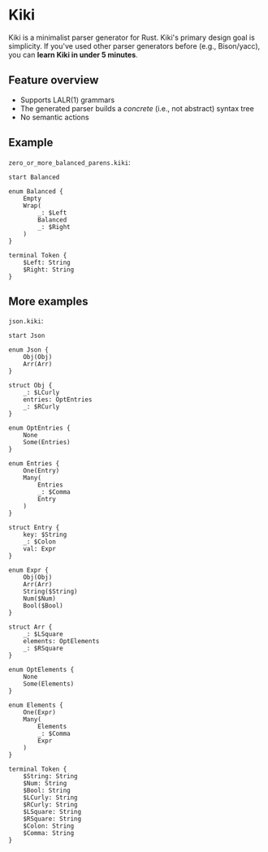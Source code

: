 # Kiki

Kiki is a minimalist parser generator for Rust.
Kiki's primary design goal is simplicity.
If you've used other parser generators before (e.g., Bison/yacc),
you can **learn Kiki in under 5 minutes**.

## Feature overview

- Supports LALR(1) grammars
- The generated parser builds a _concrete_ (i.e., not abstract) syntax tree
- No semantic actions

## Example

`zero_or_more_balanced_parens.kiki`:

```kiki
start Balanced

enum Balanced {
    Empty
    Wrap(
        _: $Left
        Balanced
        _: $Right
    )
}

terminal Token {
    $Left: String
    $Right: String
}
```

## More examples

`json.kiki`:

```kiki
start Json

enum Json {
    Obj(Obj)
    Arr(Arr)
}

struct Obj {
    _: $LCurly
    entries: OptEntries
    _: $RCurly
}

enum OptEntries {
    None
    Some(Entries)
}

enum Entries {
    One(Entry)
    Many(
        Entries
        _: $Comma
        Entry
    )
}

struct Entry {
    key: $String
    _: $Colon
    val: Expr
}

enum Expr {
    Obj(Obj)
    Arr(Arr)
    String($String)
    Num($Num)
    Bool($Bool)
}

struct Arr {
    _: $LSquare
    elements: OptElements
    _: $RSquare
}

enum OptElements {
    None
    Some(Elements)
}

enum Elements {
    One(Expr)
    Many(
        Elements
        _: $Comma
        Expr
    )
}

terminal Token {
    $String: String
    $Num: String
    $Bool: String
    $LCurly: String
    $RCurly: String
    $LSquare: String
    $RSquare: String
    $Colon: String
    $Comma: String
}
```
